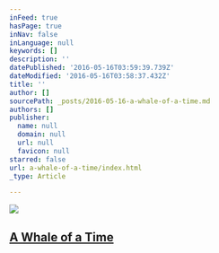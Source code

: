 ```yaml
---
inFeed: true
hasPage: true
inNav: false
inLanguage: null
keywords: []
description: ''
datePublished: '2016-05-16T03:59:39.739Z'
dateModified: '2016-05-16T03:58:37.432Z'
title: ''
author: []
sourcePath: _posts/2016-05-16-a-whale-of-a-time.md
authors: []
publisher:
  name: null
  domain: null
  url: null
  favicon: null
starred: false
url: a-whale-of-a-time/index.html
_type: Article

---
```

![](https://the-grid-user-content.s3-us-west-2.amazonaws.com/972b0bfa-704f-4f76-b26e-793014fc069b.jpg)

## 

## [A Whale of a Time][0]

[0]: http://dailyavocado.net.s95363.gridserver.com/index.php?option=com_content&view=article&id=879:a-whale-of-a-time&catid=92:writers-block&Itemid=350 "A Whale of a Time"